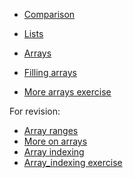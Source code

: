 
* [Comparison](https://lisds.github.io/textbook/data-types/Comparison)
* [Lists](https://lisds.github.io/textbook/data-types/lists)
* [Arrays](https://lisds.github.io/textbook/arrays/Arrays)

* [Filling arrays](https://lisds.github.io/textbook/arrays/filling_arrays)
* [More arrays
  exercise](https://ds.lis.2i2c.cloud/hub/user-redirect/git-pull?repo=https%3A//github.com/lisds/morer_arrays&subPath=morer_arrays.ipynb)

For revision:

* [Array ranges](https://lisds.github.io/textbook/arrays/Ranges)
* [More on arrays](https://lisds.github.io/textbook/arrays/More_on_Arrays)
* [Array indexing](https://lisds.github.io/textbookarrays/arrays/array_indexing)
* [Array_indexing
  exercise](https://ds.lis.2i2c.cloud/hub/user-redirect/git-pull?repo=https%3A//github.com/lisds/array_indexing&subPath=array_indexing.ipynb)

